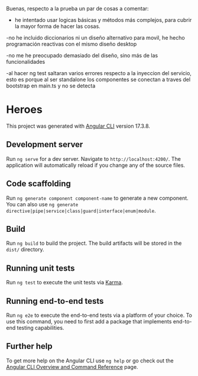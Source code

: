 Buenas, respecto a la prueba un par de cosas a comentar:

- he intentado usar logicas básicas y métodos más complejos,
 para cubrir la mayor forma de hacer las cosas.

-no he incluido diccionarios ni un diseño alternativo para movil, 
he hecho programación reactivas con el mismo diseño desktop

-no me he preocupado demasiado del diseño, sino más de las funcionalidades
 
-al hacer ng test saltaran varios errores respecto a la inyeccion del servicio, 
esto es porque al ser standalone los componentes se conectan a traves del bootstrap en main.ts y no se detecta

# Heroes

This project was generated with [Angular CLI](https://github.com/angular/angular-cli) version 17.3.8.

## Development server

Run `ng serve` for a dev server. Navigate to `http://localhost:4200/`. The application will automatically reload if you change any of the source files.

## Code scaffolding

Run `ng generate component component-name` to generate a new component. You can also use `ng generate directive|pipe|service|class|guard|interface|enum|module`.

## Build

Run `ng build` to build the project. The build artifacts will be stored in the `dist/` directory.

## Running unit tests

Run `ng test` to execute the unit tests via [Karma](https://karma-runner.github.io).

## Running end-to-end tests

Run `ng e2e` to execute the end-to-end tests via a platform of your choice. To use this command, you need to first add a package that implements end-to-end testing capabilities.

## Further help

To get more help on the Angular CLI use `ng help` or go check out the [Angular CLI Overview and Command Reference](https://angular.io/cli) page.

